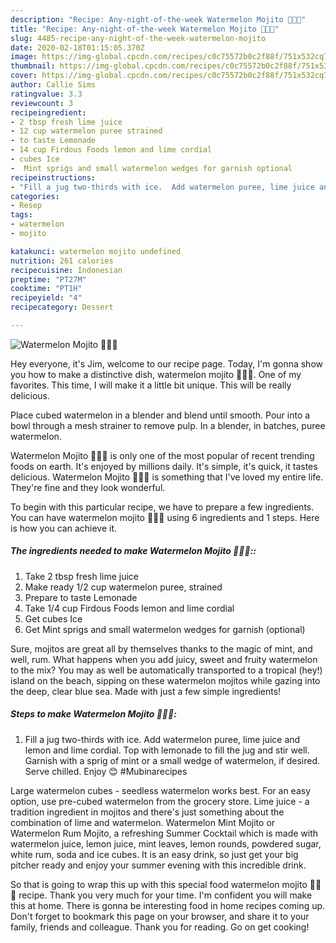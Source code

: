 ```yaml
---
description: "Recipe: Any-night-of-the-week Watermelon Mojito 🍉🍉🍉"
title: "Recipe: Any-night-of-the-week Watermelon Mojito 🍉🍉🍉"
slug: 4485-recipe-any-night-of-the-week-watermelon-mojito
date: 2020-02-18T01:15:05.370Z
image: https://img-global.cpcdn.com/recipes/c0c75572b0c2f88f/751x532cq70/watermelon-mojito-🍉🍉🍉-recipe-main-photo.jpg
thumbnail: https://img-global.cpcdn.com/recipes/c0c75572b0c2f88f/751x532cq70/watermelon-mojito-🍉🍉🍉-recipe-main-photo.jpg
cover: https://img-global.cpcdn.com/recipes/c0c75572b0c2f88f/751x532cq70/watermelon-mojito-🍉🍉🍉-recipe-main-photo.jpg
author: Callie Sims
ratingvalue: 3.3
reviewcount: 3
recipeingredient:
- 2 tbsp fresh lime juice
- 12 cup watermelon puree strained
- to taste Lemonade
- 14 cup Firdous Foods lemon and lime cordial
- cubes Ice
-  Mint sprigs and small watermelon wedges for garnish optional
recipeinstructions:
- "Fill a jug two-thirds with ice.  Add watermelon puree, lime juice and lemon and lime cordial.  Top with lemonade to fill the jug and stir well. Garnish with a sprig of mint or a small wedge of watermelon, if desired. Serve chilled.  Enjoy 😊  #Mubinarecipes"
categories:
- Resep
tags:
- watermelon
- mojito

katakunci: watermelon mojito undefined
nutrition: 261 calories
recipecuisine: Indonesian
preptime: "PT27M"
cooktime: "PT1H"
recipeyield: "4"
recipecategory: Dessert

---
```



![Watermelon Mojito 🍉🍉🍉](https://img-global.cpcdn.com/recipes/c0c75572b0c2f88f/751x532cq70/watermelon-mojito-🍉🍉🍉-recipe-main-photo.jpg)

Hey everyone, it's Jim, welcome to our recipe page. Today, I'm gonna show you how to make a distinctive dish, watermelon mojito 🍉🍉🍉. One of my favorites. This time, I will make it a little bit unique. This will be really delicious.

Place cubed watermelon in a blender and blend until smooth. Pour into a bowl through a mesh strainer to remove pulp. In a blender, in batches, puree watermelon.

Watermelon Mojito 🍉🍉🍉 is only one of the most popular of recent trending foods on earth. It's enjoyed by millions daily. It's simple, it's quick, it tastes delicious. Watermelon Mojito 🍉🍉🍉 is something that I've loved my entire life. They're fine and they look wonderful.


To begin with this particular recipe, we have to prepare a few ingredients. You can have watermelon mojito 🍉🍉🍉 using 6 ingredients and 1 steps. Here is how you can achieve it.

##### The ingredients needed to make Watermelon Mojito 🍉🍉🍉::

1. Take 2 tbsp fresh lime juice
1. Make ready 1/2 cup watermelon puree, strained
1. Prepare to taste Lemonade
1. Take 1/4 cup Firdous Foods lemon and lime cordial
1. Get cubes Ice
1. Get  Mint sprigs and small watermelon wedges for garnish (optional)


Sure, mojitos are great all by themselves thanks to the magic of mint, and well, rum. What happens when you add juicy, sweet and fruity watermelon to the mix? You may as well be automatically transported to a tropical (hey!) island on the beach, sipping on these watermelon mojitos while gazing into the deep, clear blue sea. Made with just a few simple ingredients! 

##### Steps to make Watermelon Mojito 🍉🍉🍉:

1. Fill a jug two-thirds with ice. 
Add watermelon puree, lime juice and lemon and lime cordial. 
Top with lemonade to fill the jug and stir well.
Garnish with a sprig of mint or a small wedge of watermelon, if desired.
Serve chilled. 
Enjoy 😊 
#Mubinarecipes


Large watermelon cubes - seedless watermelon works best. For an easy option, use pre-cubed watermelon from the grocery store. Lime juice - a tradition ingredient in mojitos and there&#39;s just something about the combination of lime and watermelon. Watermelon Mint Mojito or Watermelon Rum Mojito, a refreshing Summer Cocktail which is made with watermelon juice, lemon juice, mint leaves, lemon rounds, powdered sugar, white rum, soda and ice cubes. It is an easy drink, so just get your big pitcher ready and enjoy your summer evening with this incredible drink. 

So that is going to wrap this up with this special food watermelon mojito 🍉🍉🍉 recipe. Thank you very much for your time. I'm confident you will make this at home. There is gonna be interesting food in home recipes coming up. Don't forget to bookmark this page on your browser, and share it to your family, friends and colleague. Thank you for reading. Go on get cooking!
